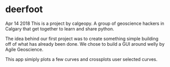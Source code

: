 # deerfoot

Apr 14 2018
This is a project by calgeopy. A group of geoscience hackers in Calgary that get together to learn and share python.

The idea behind our first project was to create something simple building off of what has already been done. We 
chose to build a GUI around welly by Agile Geoscience.

This app simiply plots a few curves and crossplots user selected curves.

